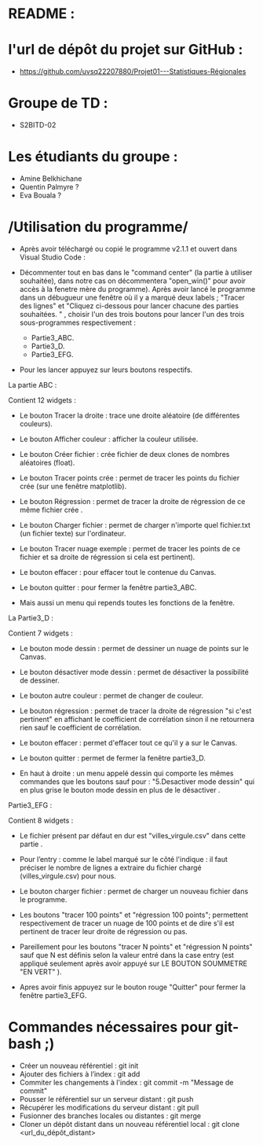 # README :

# l'url de dépôt du projet sur GitHub :

- https://github.com/uvsq22207880/Projet01---Statistiques-Régionales

# Groupe de TD : 
- S2BITD-02

# Les étudiants du groupe : 
 - Amine Belkhichane 
 - Quentin Palmyre ?
 - Eva Bouala ?
 
#                         /Utilisation du programme/
- Après avoir téléchargé ou copié le programme v2.1.1 et ouvert dans Visual Studio Code :
- Décommenter tout en bas dans le "command center" (la partie à utiliser souhaitée), dans notre cas on décommentera "open_win()" pour avoir accès à la fenetre mère du programme). Après avoir lancé le programme dans un débugueur une fenêtre où il y a marqué deux labels ; "Tracer des lignes" et "Cliquez ci-dessous pour lancer chacune des parties souhaitées. "  , choisir l'un des trois boutons pour lancer l'un des trois sous-programmes respectivement :

  - Partie3_ABC.
  - Partie3_D.
  - Partie3_EFG.

- Pour les lancer appuyez sur leurs boutons respectifs. 


La partie ABC :  

Contient 12 widgets : 
- Le bouton Tracer la droite : trace une droite aléatoire (de différentes couleurs).
- Le bouton Afficher couleur : afficher la couleur utilisée.
- Le bouton Créer fichier : crée fichier de deux clones de nombres aléatoires (float).
- Le bouton Tracer points crée : permet de tracer les points du fichier crée (sur une fenêtre matplotlib).
- Le bouton Régression : permet de tracer la droite de régression de ce même fichier crée .
- Le bouton Charger fichier : permet de charger n'importe quel fichier.txt (un fichier texte) sur l'ordinateur.                   
- Le bouton Tracer nuage exemple : permet de tracer les points de ce fichier et sa droite de régression si cela est pertinent).
- Le bouton effacer : pour effacer tout le contenue du Canvas.
- Le bouton quitter : pour fermer la fenêtre partie3_ABC.

- Mais aussi un menu qui repends toutes les fonctions de la fenêtre.

La Partie3_D : 

Contient 7 widgets :
- Le bouton mode dessin : permet de dessiner un nuage de points sur le Canvas.
- Le bouton désactiver mode dessin : permet de désactiver la possibilité de dessiner.
- Le bouton autre couleur : permet de changer de couleur.
- Le bouton régression : permet de tracer la droite de régression "si c'est pertinent" en affichant le coefficient de corrélation sinon il ne retournera rien sauf le coefficient de corrélation.
- Le bouton effacer : permet d'effacer tout ce qu'il y a sur le Canvas.
- Le bouton quitter : permet de fermer la fenêtre partie3_D.

- En haut à droite : un menu appelé dessin qui comporte les mêmes commandes que les boutons sauf pour : "5.Desactiver mode dessin" qui en plus grise le bouton mode dessin en plus de le désactiver  .    
              
Partie3_EFG : 

Contient 8 widgets :
- Le fichier présent par défaut en dur est "villes_virgule.csv" dans cette partie .

- Pour l’entry : comme le label marqué sur le côté l'indique : il faut préciser le nombre de lignes a extraire du fichier chargé (villes_virgule.csv) pour nous.
- Le bouton charger fichier : permet de charger un nouveau fichier dans le programme.
- Les boutons "tracer 100 points" et "régression 100 points"; permettent respectivement de tracer un nuage de 100 points et de dire s'il est pertinent de tracer leur droite de régression ou pas.
- Pareillement pour les boutons "tracer N points" et "régression N points" sauf que N est définis selon la valeur entré dans la case entry (est appliqué seulement après avoir appuyé sur LE BOUTON SOUMMETRE "EN VERT" ).
- Apres avoir finis appuyez sur le bouton rouge "Quitter" pour fermer la fenêtre partie3_EFG.


# Commandes nécessaires pour git-bash ;)

- Créer un nouveau référentiel : git init 
- Ajouter des fichiers à l’index : git add <fichier> 
- Commiter les changements à l'index : git commit -m "Message de commit"
- Pousser le référentiel sur un serveur distant : git push <serveur> <branche> 
- Récupérer les modifications du serveur distant : git pull <serveur> <branche> 
- Fusionner des branches locales ou distantes : git merge <branche1> <branche2> 
- Cloner un dépôt distant dans un nouveau référentiel local : git clone <url_du_dépôt_distant>
